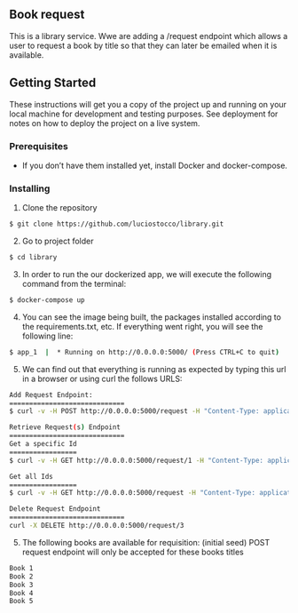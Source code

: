
## Book request

This is a library service. Wwe are adding a ​/request ​endpoint which allows a user to request a book by title so that they can later be emailed when it is available. 

## Getting Started

These instructions will get you a copy of the project up and running on your local machine for development and testing purposes. See deployment for notes on how to deploy the project on a live system.

### Prerequisites

* If you don’t have them installed yet, install Docker and docker-compose.

### Installing

1. Clone the repository

```sh
$ git clone https://github.com/luciostocco/library.git
```

2. Go to project folder

```sh
$ cd library
```

3. In order to run the our dockerized app, we will execute the following command from the terminal:

```sh
$ docker-compose up
```

4. You can see the image being built, the packages installed according to the requirements.txt, etc. If everything went right, you will see the following line:

```sh
$ app_1  |  * Running on http://0.0.0.0:5000/ (Press CTRL+C to quit)
```

5. We can find out that everything is running as expected by typing this url in a browser or using curl the follows URLS:

```sh
Add Request Endpoint:
=============================
$ curl -v -H POST http://0.0.0.0:5000/request -H "Content-Type: application/json" -d "{ \"email\":  \"lucio@mail.com\", \"title\": \"Book 1\"}"

Retrieve Request(s) Endpoint
=============================
Get a specific Id
=================
$ curl -v -H GET http://0.0.0.0:5000/request/1 -H "Content-Type: application/json"

Get all Ids
=================
$ curl -v -H GET http://0.0.0.0:5000/request -H "Content-Type: application/json"

Delete Request Endpoint
=============================
curl -X DELETE http://0.0.0.0:5000/request/3 
```

5. The following books are available for requisition: (initial seed)
   POST request endpoint will only be accepted for these books titles

```sh
Book 1
Book 2
Book 3
Book 4
Book 5
```
